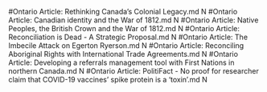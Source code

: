 #Ontario
Article: Rethinking Canada’s Colonial Legacy.md N
#Ontario
Article: Canadian identity and the War of 1812.md N
#Ontario
Article: Native Peoples, the British Crown and the War of 1812.md N
#Ontario
Article: Reconciliation is Dead - A Strategic Proposal.md N
#Ontario
Article: The Imbecile Attack on Egerton Ryerson.md N
#Ontario
Article: Reconciling Aboriginal Rights with International Trade Agreements.md N
#Ontario
Article: Developing a referrals management tool with First Nations in northern Canada.md N
#Ontario
Article: PolitiFact - No proof for researcher claim that COVID-19 vaccines’ spike protein is a ‘toxin’.md N
